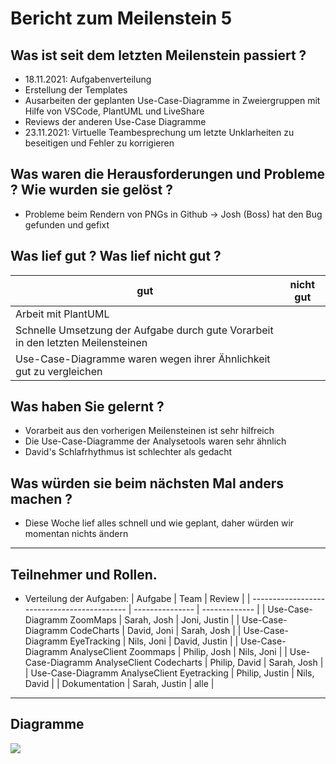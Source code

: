 # Bericht zum Meilenstein 5


## Was ist seit dem letzten Meilenstein passiert ?
- 18.11.2021: Aufgabenverteilung
- Erstellung der Templates
- Ausarbeiten der geplanten Use-Case-Diagramme in Zweiergruppen mit Hilfe von VSCode, PlantUML und LiveShare
- Reviews der anderen Use-Case Diagramme
- 23.11.2021: Virtuelle Teambesprechung um letzte Unklarheiten zu beseitigen und Fehler zu korrigieren

## Was waren die Herausforderungen und Probleme ? Wie wurden sie gelöst ?
- Probleme beim Rendern von PNGs in Github -> Josh (Boss) hat den Bug gefunden und gefixt

## Was lief gut ? Was lief nicht gut ?
| gut | nicht gut |
| --- | --------- |
|Arbeit mit PlantUML     |           |
|Schnelle Umsetzung der Aufgabe durch gute Vorarbeit in den letzten Meilensteinen||
|Use-Case-Diagramme waren wegen ihrer Ähnlichkeit gut zu vergleichen||

## Was haben Sie gelernt ?
- Vorarbeit aus den vorherigen Meilensteinen ist sehr hilfreich
- Die Use-Case-Diagramme der Analysetools waren sehr ähnlich
- David's Schlafrhythmus ist schlechter als gedacht

## Was würden sie beim nächsten Mal anders machen ?
- Diese Woche lief alles schnell und wie geplant, daher würden wir momentan nichts ändern

---
## Teilnehmer und Rollen.

- Verteilung der Aufgaben:
    | Aufgabe                                     | Team            | Review        |
    | ------------------------------------------- | --------------- | ------------- |
    | Use-Case-Diagramm ZoomMaps                  | Sarah, Josh     | Joni, Justin  |
    | Use-Case-Diagramm CodeCharts                | David, Joni     | Sarah, Josh   |
    | Use-Case-Diagramm EyeTracking               | Nils, Joni      | David, Justin |
    | Use-Case-Diagramm AnalyseClient Zoommaps    | Philip,  Josh   | Nils, Joni    |
    | Use-Case-Diagramm AnalyseClient Codecharts  | Philip,  David  | Sarah, Josh   |
    | Use-Case-Diagramm AnalyseClient Eyetracking | Philip,  Justin | Nils,  David  |
    | Dokumentation                               | Sarah, Justin   | alle          |

---

## Diagramme
![](https://http.cat/404)
